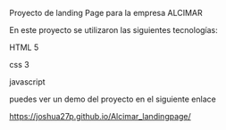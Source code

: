 Proyecto de landing Page para la empresa ALCIMAR

En este proyecto se utilizaron las siguientes tecnologías:

HTML 5

css 3

javascript


puedes ver un demo del proyecto en el siguiente enlace 


https://joshua27p.github.io/Alcimar_landingpage/
